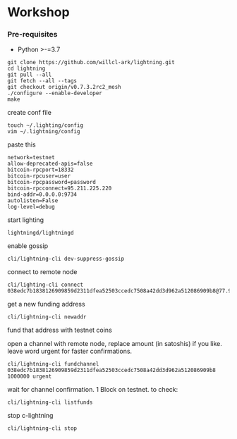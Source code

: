 # Workshop

### Pre-requisites
* Python >-=3.7

```shell script
git clone https://github.com/willcl-ark/lightning.git
cd lightning
git pull --all
git fetch --all --tags
git checkout origin/v0.7.3.2rc2_mesh
./configure --enable-developer
make
```
create conf file

```shell script
touch ~/.lighting/config
vim ~/.lightning/config
```

paste this

```
network=testnet
allow-deprecated-apis=false
bitcoin-rpcport=18332
bitcoin-rpcuser=user
bitcoin-rpcpassword=password
bitcoin-rpcconnect=95.211.225.220
bind-addr=0.0.0.0:9734
autolisten=False
log-level=debug
```

start lighting

```shell script
lightningd/lightningd
```

enable gossip

```shell script
cli/lightning-cli dev-suppress-gossip
```

connect to remote node

```shell script
cli/lighting-cli connect 038edc7b1838126909859d2311dfea52503ccedc7508a42dd3d962a512086909b8@77.98.116.8:9734
```

get a new funding address

```shell script
cli/lightning-cli newaddr
```

fund that address with testnet coins

open a channel with remote node, replace amount (in satoshis) if you like. leave word urgent for faster confirmations.

```shell script
cli/lightning-cli fundchannel 038edc7b1838126909859d2311dfea52503ccedc7508a42dd3d962a512086909b8 1000000 urgent
```

wait for channel confirmation. 1 Block on testnet. to check:

```shell script
cli/lightning-cli listfunds
```

stop c-lightning

```shell script
cli/lightning-cli stop
```



